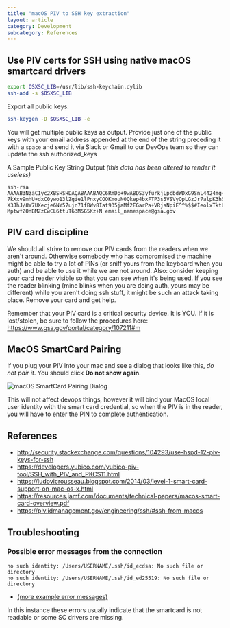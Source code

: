 ```yaml
---
title: "macOS PIV to SSH key extraction"
layout: article
category: Development
subcategory: References
---
```


## Use PIV certs for SSH using native macOS smartcard drivers
```bash
export OSXSC_LIB=/usr/lib/ssh-keychain.dylib
ssh-add -s $OSXSC_LIB
```

Export all public keys:

```bash
ssh-keygen -D $OSXSC_LIB -e
```

You will get multiple public keys as output. Provide just one of the public keys with your email address appended at the end of the string preceding it with a `space` and send it via Slack or Gmail to our DevOps team so they can update the ssh authorized_keys

A Sample Public Key String Output *(this data has been altered to render it useless)*
```
ssh-rsa AAAAB3NzaC1yc2XBSHSHDAQABAAABAQC6RmDp+9wABDS3yfurkjLpcbdWDxG9SnL4424mg+0czzPDX3hNLs0ON9rPQg0hUTi1VeX3jXgf7vxRQ9Riz
7kXxv9mhU+dxC0ywo13lZgie1lPnxyCOOKmouN0Qkep4bxFTP3s5VSVyOpLGzJr7alpK3h5wUzbIt4bFpnjP0mmuHGmInOlC+yzLbm568kts0sVlii
X3JhJ/8W7UXecje6NY57ujn71fBWv8Iat935jaMf2EGarPa+VRjaNpiE^^%$$#IeolxTktLufdhztnh0sPBAbEtYoJNpwz5N9osSezFOYw5DnRfORl
MptwfZOnBMZzCwCL6ttuT63M5G5Kz+N email_namespace@gsa.gov
```

## PIV card discipline
We should all strive to remove our PIV cards from the readers when we aren't around.  Otherwise somebody who has compromised the machine might be able to try a lot of PINs (or sniff yours from the keyboard when you auth) and be able to use it while we are not around.  Also:  consider keeping your card reader visible so that you can see when it's being used.  If you see the reader blinking (mine blinks when you are doing auth, yours may be different) while you aren't doing ssh stuff, it might be such an attack taking place.  Remove your card and get help.

Remember that your PIV card is a critical security device.  It is YOU.  If it is lost/stolen, be sure to follow the procedures here:  <https://www.gsa.gov/portal/category/107211#m>

## MacOS SmartCard Pairing

If you plug your PIV into your mac and see a dialog that looks like this, *do not pair it*. You should click **Do not show again**.

![macOS SmartCard Pairing Dialog]({{site.baseurl}}/images/piv-macos-dialog.png)

This will not affect devops things, however it will bind your MacOS local user identity with the smart card credential, so when the PIV is in the reader, you will have to enter the PIN to complete authentication.

## References
- <http://security.stackexchange.com/questions/104293/use-hspd-12-piv-keys-for-ssh>
- <https://developers.yubico.com/yubico-piv-tool/SSH_with_PIV_and_PKCS11.html>
- <https://ludovicrousseau.blogspot.com/2014/03/level-1-smart-card-support-on-mac-os-x.html>
- <https://resources.jamf.com/documents/technical-papers/macos-smart-card-overview.pdf>
- <https://piv.idmanagement.gov/engineering/ssh/#ssh-from-macos>

## Troubleshooting

### Possible error messages from the connection

```
no such identity: /Users/USERNAME/.ssh/id_ecdsa: No such file or directory
no such identity: /Users/USERNAME/.ssh/id_ed25519: No such file or directory
```

- [(more example error messages)](https://bbs.archlinux.org/viewtopic.php?id=160388)

In this instance these errors usually indicate that the smartcard is not readable or some SC drivers are missing.
